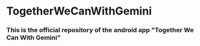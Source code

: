 # TogetherWeCanWithGemini
### This is the official repository of the android app "Together We Can With Gemini"
